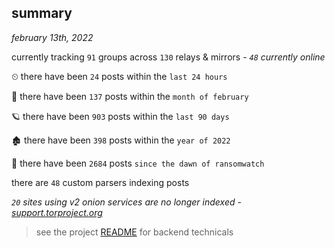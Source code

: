 
## summary
_february 13th, 2022_

currently tracking `91` groups across `130` relays & mirrors - _`48` currently online_

⏲ there have been `24` posts within the `last 24 hours`

🦈 there have been `137` posts within the `month of february`

🪐 there have been `903` posts within the `last 90 days`

🏚 there have been `398` posts within the `year of 2022`

🦕 there have been `2684` posts `since the dawn of ransomwatch`

there are `48` custom parsers indexing posts

_`20` sites using v2 onion services are no longer indexed - [support.torproject.org](https://support.torproject.org/onionservices/v2-deprecation/)_

> see the project [README](https://github.com/thetanz/ransomwatch#ransomwatch--) for backend technicals
